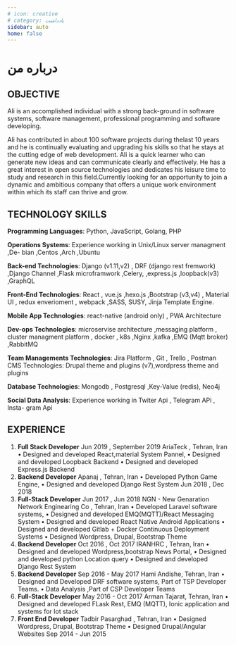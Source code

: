 ```yaml
---
# icon: creative
# category: یادداشت
sidebar: auto
home: false
---
```


# درباره من

<div class="ltr">

## OBJECTIVE

Ali is an accomplished individual with a strong back-ground in software systems, software management, professional programming and software developing.

Ali has contributed in about 100 software projects during thelast 10 years and he is continually evaluating and upgrading his skills so that he stays at the cutting edge of web development. Ali is a quick learner who can generate new ideas and can communicate clearly and effectively. He has a great interest in open source technologies and dedicates his leisure time to study and research in this field.Currently looking for an opportunity to join a dynamic and ambitious company that offers a unique work environment within which its staff can thrive and grow.

## TECHNOLOGY SKILLS

**Programming Languages**: Python, JavaScript, Golang, PHP

**Operations Systems**: Experience working in Unix/Linux server managment ,De-
bian ,Centos ,Arch ,Ubuntu

**Back-end Technologies**: Django (v1.11,v2) , DRF (django rest fremwork) ,Django
Channel ,Flask microframwork ,Celery, ,express.js ,loopback(v3) ,GraphQL

**Front-End Technologies**: React , vue.js ,hexo.js ,Bootstrap (v3,v4) , Material UI
, redux enverioment , webpack ,SASS, SUSY, Jinja Template Engine.

**Mobile App Technologies**: react-native (android only) , PWA Architecture

**Dev-ops Technologies**: microservise architecture ,messaging platform , cluster
managment platform , docker , k8s ,Nginx ,kafka ,EMQ (Mqtt broker) ,RabbitMQ

**Team Managements Technologies**: Jira Platform , Git , Trello , Postman
CMS Technologies: Drupal theme and plugins (v7),wordpress theme and plugins

**Database Technologies**: Mongodb , Postgresql ,Key-Value (redis), Neo4j

**Social Data Analysis**: Experience working in Twiter Api , Telegram APi , Insta-
gram Api

## **EXPERIENCE**

1. **Full Stack Developer**
   Jun 2019 , September 2019
   AriaTeck , Tehran, Iran
   • Designed and developed React,material System Pannel,
   • Designed and developed Loopback Backend
   • Designed and developed Express.js Backend
2. **Backend Developer**
   Apanaj , Tehran, Iran
   • Developed Python Game Engine,
   • Designed and developed Django Rest System
   Jun 2018 , Dec 2018
3. **Full-Stack Developer**
   Jun 2017 , Jun 2018
   NGN - New Genaration Network Enginearing Co , Tehran, Iran
   • Developed Laravel software systems,
   • Designed and developed EMQ(MQTT)/React Messaging System
   • Designed and developed React Native Android Applications
   • Designed and developed Gitlab + Docker Continuous Deployment Systems
   • Designed Wordpress, Drupal, Bootstrap Theme
4. **Backend Developer**
   Oct 2016 , Oct 2017
   IRANHRC , Tehran, Iran
   • Designed and developed Wordpress,bootstrap News Portal,
   • Designed and developed python Location query
   • Designed and developed Django Rest System
5. **Backend Developer**
   Sep 2016 - May 2017
   Hami Andishe, Tehran, Iran
   • Designed and Developed DRF software systems, Part of TSP Developer Teams.
   • Data Analysis ,Part of CSP Developer Teams
6. **Full-Stack Developer**
   May 2016 - Oct 2017
   Arman Tajarat, Tehran, Iran
   • Designed and developed FLask Rest, EMQ (MQTT), Ionic application and
   systems for Iot stack
7. **Front End Developer**
   Tadbir Pasarghad , Tehran, Iran
   • Designed Wordpress, Drupal, Bootstrap Theme
   • Designed Drupal/Angular Websites
   Sep 2014 - Jun 2015

</div>
